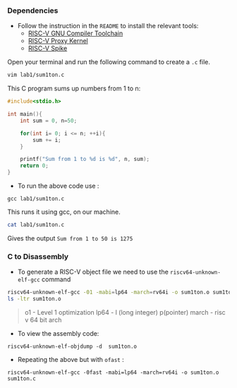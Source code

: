 
### Dependencies

- Follow the instruction in the ``` README ``` to install the relevant tools:
	- [RISC-V GNU Compiler Toolchain](https://github.com/riscv-collab/riscv-gnu-toolchain)
	- [RISC-V Proxy Kernel](https://github.com/riscv-software-src/riscv-pk)
	- [RISC-V  Spike](https://github.com/riscv-software-src/riscv-isa-sim)

Open your terminal and run the following command to create a  ```.c```  file. 

```bash 
vim lab1/sum1ton.c 
``` 

This C program sums up numbers from 1 to n:

```c
#include<stdio.h>

int main(){
	int sum = 0, n=50;

	for(int i= 0; i <= n; ++i){
		sum += i;
	}

	printf("Sum from 1 to %d is %d", n, sum);
	return 0;
}
```

- To run the above code use :

```shell 
gcc lab1/sum1ton.c
```

This runs it using gcc, on our machine.

```bash
cat lab1/sum1ton.c
```

Gives the output ```Sum from 1 to 50 is 1275```


### C to Disassembly 

- To generate a RISC-V object file we need to use the  ```riscv64-unknown-elf-gcc``` command

```bash
riscv64-unknown-elf-gcc -01 -mabi=lp64 -march=rv64i -o sum1ton.o sum1ton.c
ls -ltr sum1ton.o
```

>o1 - Level 1 optimization
>lp64 - l (long integer) p(pointer) 
>march -  risc v 64 bit arch

- To view the assembly code:

```shell
riscv64-unknown-elf-objdump -d  sum1ton.o 
```

- Repeating the above but with ``` ofast ``` :

``` shell
riscv64-unknown-elf-gcc -0fast -mabi=lp64 -march=rv64i -o sum1ton.o sum1ton.c
```